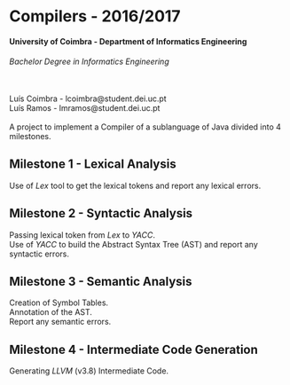 # Compilers - 2016/2017
#### University of Coimbra - Department of Informatics Engineering
###### Bachelor Degree in Informatics Engineering
<br>
Luís Coimbra - lcoimbra@student.dei.uc.pt
<br>
Luís Ramos - lmramos@student.dei.uc.pt
<br>
<br>
A project to implement a Compiler of a sublanguage of Java divided into 4 milestones.

## Milestone 1 - Lexical Analysis
Use of *Lex* tool to get the lexical tokens and report any lexical errors.

## Milestone 2 - Syntactic Analysis
Passing lexical token from *Lex* to *YACC*.<br>
Use of *YACC* to build the Abstract Syntax Tree (AST) and report any syntactic errors.

## Milestone 3 - Semantic Analysis
Creation of Symbol Tables.<br>
Annotation of the AST.<br>
Report any semantic errors.

## Milestone 4 - Intermediate Code Generation
Generating *LLVM* (v3.8) Intermediate Code.
